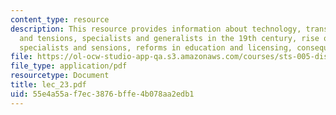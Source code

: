 ```yaml
---
content_type: resource
description: This resource provides information about technology, transformations,
  and tensions, specialists and generalists in the 19th century, rise of specialists,
  specialists and sensions, reforms in education and licensing, consequences.
file: https://ol-ocw-studio-app-qa.s3.amazonaws.com/courses/sts-005-disease-and-society-in-america-fall-2005/55e4a55af7ec3876bffe4b078aa2edb1_lec_23.pdf
file_type: application/pdf
resourcetype: Document
title: lec_23.pdf
uid: 55e4a55a-f7ec-3876-bffe-4b078aa2edb1
---
```

